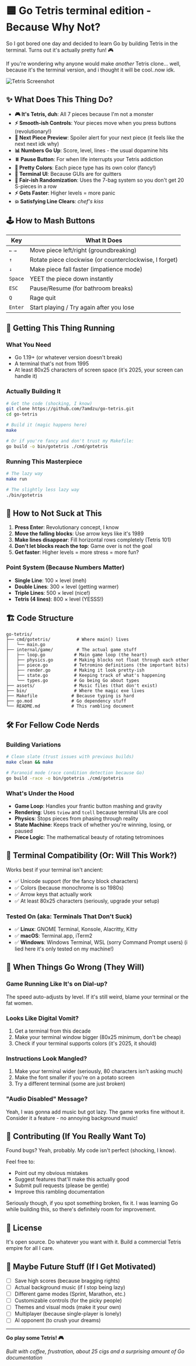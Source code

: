 # 🟦 Go Tetris terminal edition - Because Why Not?

So I got bored one day and decided to learn Go by building Tetris in the terminal. Turns out it's actually pretty fun! 🎮

If you're wondering why anyone would make *another* Tetris clone... well, because it's the terminal version, and i thought it will be cool..now idk.

![Tetris Screenshot](./screenshots/screenshot.png)

## ✨ What Does This Thing Do?

- **🎮 It's Tetris, duh**: All 7 pieces because I'm not a monster
- **⚡ Smooth-ish Controls**: Your pieces move when you press buttons (revolutionary!)
- **🎯 Next Piece Preview**: Spoiler alert for your next piece (it feels like the next next idk why)
- **📊 Numbers Go Up**: Score, level, lines - the usual dopamine hits
- **⏸️ Pause Button**: For when life interrupts your Tetris addiction
- **🌈 Pretty Colors**: Each piece type has its own color (fancy!)
- **📱 Terminal UI**: Because GUIs are for quitters
- **🎲 Fair-ish Randomization**: Uses the 7-bag system so you don't get 20 S-pieces in a row
- **⚡ Gets Faster**: Higher levels = more panic
- **💥 Satisfying Line Clears**: *chef's kiss*

## 🕹️ How to Mash Buttons

| Key | What It Does |
|-----|--------|
| `←` `→` | Move piece left/right (groundbreaking) |
| `↑` | Rotate piece clockwise (or counterclockwise, I forget) |
| `↓` | Make piece fall faster (impatience mode) |
| `Space` | YEET the piece down instantly |
| `ESC` | Pause/Resume (for bathroom breaks) |
| `Q` | Rage quit |
| `Enter` | Start playing / Try again after you lose |

## 🚀 Getting This Thing Running

### What You Need
- Go 1.19+ (or whatever version doesn't break)
- A terminal that's not from 1995
- At least 80x25 characters of screen space (it's 2025, your screen can handle it)

### Actually Building It

```bash
# Get the code (shocking, I know)
git clone https://github.com/7amdzu/go-tetris.git
cd go-tetris

# Build it (magic happens here)
make

# Or if you're fancy and don't trust my Makefile:
go build -o bin/gotetris ./cmd/gotetris
```

### Running This Masterpiece

```bash
# The lazy way
make run

# The slightly less lazy way
./bin/gotetris
```

## 🎯 How to Not Suck at This

1. **Press Enter**: Revolutionary concept, I know
2. **Move the falling blocks**: Use arrow keys like it's 1989
3. **Make lines disappear**: Fill horizontal rows completely (Tetris 101)
4. **Don't let blocks reach the top**: Game over is not the goal
5. **Get faster**: Higher levels = more stress = more fun?

### Point System (Because Numbers Matter)
- **Single Line**: 100 × level (meh)
- **Double Lines**: 300 × level (getting warmer)  
- **Triple Lines**: 500 × level (nice!)
- **Tetris (4 lines)**: 800 × level (YESSS!)

## 🏗️ Code Structure 

```
go-tetris/
├── cmd/gotetris/          # Where main() lives
│   └── main.go
├── internal/game/         # The actual game stuff
│   ├── loop.go           # Main game loop (the heart)
│   ├── physics.go        # Making blocks not float through each other
│   ├── piece.go          # Tetromino definitions (the important bits)
│   ├── render.go         # Making it look pretty-ish
│   ├── state.go          # Keeping track of what's happening
│   └── types.go          # Go being Go about types
├── assets/               # Music files (that don't exist)
├── bin/                  # Where the magic exe lives
├── Makefile             # Because typing is hard
├── go.mod               # Go dependency stuff
└── README.md            # This rambling document
```

## 🛠️ For Fellow Code Nerds

### Building Variations

```bash
# Clean slate (trust issues with previous builds)
make clean && make

# Paranoid mode (race condition detection because Go)
go build -race -o bin/gotetris ./cmd/gotetris
```

### What's Under the Hood
- **Game Loop**: Handles your frantic button mashing and gravity
- **Rendering**: Uses `tview` and `tcell` because terminal UIs are cool
- **Physics**: Stops pieces from phasing through reality
- **State Machine**: Keeps track of whether you're winning, losing, or paused
- **Piece Logic**: The mathematical beauty of rotating tetrominoes

## 🎨 Terminal Compatibility (Or: Will This Work?)

Works best if your terminal isn't ancient:
- ✅ Unicode support (for the fancy block characters)
- ✅ Colors (because monochrome is so 1980s)
- ✅ Arrow keys that actually work
- ✅ At least 80x25 characters (seriously, upgrade your setup)

### Tested On (aka: Terminals That Don't Suck)
- ✅ **Linux**: GNOME Terminal, Konsole, Alacritty, Kitty
- ✅ **macOS**: Terminal.app, iTerm2  
- ✅ **Windows**: Windows Terminal, WSL (sorry Command Prompt users)
(i lied here it's only tested on my machine!)

## 🐛 When Things Go Wrong (They Will)

### Game Running Like It's on Dial-up?
The speed auto-adjusts by level. If it's still weird, blame your terminal or the fat women.

### Looks Like Digital Vomit?
1. Get a terminal from this decade
2. Make your terminal window bigger (80x25 minimum, don't be cheap)
3. Check if your terminal supports colors (it's 2025, it should)

### Instructions Look Mangled?
1. Make your terminal wider (seriously, 80 characters isn't asking much)
2. Make the font smaller if you're on a potato screen
3. Try a different terminal (some are just broken)

### "Audio Disabled" Message?
Yeah, I was gonna add music but got lazy. The game works fine without it. Consider it a feature - no annoying background music!

## 🤝 Contributing (If You Really Want To)

Found bugs? Yeah, probably. My code isn't perfect (shocking, I know).

Feel free to:
- Point out my obvious mistakes
- Suggest features that'll make this actually good
- Submit pull requests (please be gentle)
- Improve this rambling documentation

Seriously though, if you spot something broken, fix it. I was learning Go while building this, so there's definitely room for improvement.

## 📄 License

It's open source. Do whatever you want with it. Build a commercial Tetris empire for all I care.

## 🎯 Maybe Future Stuff (If I Get Motivated)

- [ ] Save high scores (because bragging rights)
- [ ] Actual background music (if I stop being lazy)
- [ ] Different game modes (Sprint, Marathon, etc.)
- [ ] Customizable controls (for the picky people)
- [ ] Themes and visual mods (make it your own)
- [ ] Multiplayer (because single-player is lonely)
- [ ] AI opponent (to crush your dreams)

---

**Go play some Tetris! 🎮**

*Built with coffee, frustration, about 25 cigs and a surprising amount of Go documentation*
